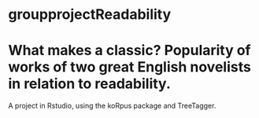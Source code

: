 # groupprojectReadability
# What makes a classic? Popularity of works of two great English novelists in relation to readability. 

A project in Rstudio, using the koRpus package and TreeTagger. 

